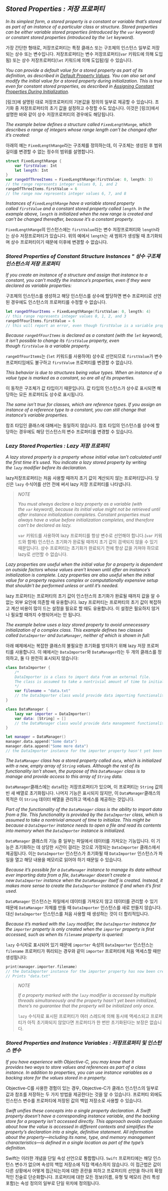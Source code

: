 ## *Stored Properties : 저장 프로퍼티*

*In its simplest form, a stored property is a constant or variable that’s stored as part of an instance of a particular class or structure. Stored properties can be either variable stored properties (introduced by the `var` keyword) or constant stored properties (introduced by the `let` keyword).*

가장 간단한 형태로, 저장프로퍼티는 특정 클래스 또는 구조체의 인스턴스 일부로 저장되는 상수 또는 변수입니다. 저장프로퍼티는 변수 저장프로퍼티(`var` 키워드에 의해 도입됨) 또는 상수 저장프로퍼티(`let` 키워드에 의해 도입됨)일 수 있습니다.

*You can provide a default value for a stored property as part of its definition, as described in [Default Property Values](https://docs.swift.org/swift-book/LanguageGuide/Initialization.html#ID206). You can also set and modify the initial value for a stored property during initialization. This is true even for constant stored properties, as described in [Assigning Constant Properties During Initialization](https://docs.swift.org/swift-book/LanguageGuide/Initialization.html#ID212).*

[링크]에 설명된 대로 저장프로퍼티의 기본값을 정의의 일부로 제공할 수 있습니다. 초기화 중 저장프로퍼티의 초기 값을 설정하고 수정할 수도 있습니다. 이것은 [링크]에서 설명한 바와 같이 상수 저장프로퍼티의 경우에도 해당됩니다.

*The example below defines a structure called `FixedLengthRange`, which describes a range of integers whose range length can’t be changed after it’s created:*

아래의 예는 `FixedLengthRange`라는 구조체를 정의하는데, 이 구조체는 생성된 후 범위 길이를 변경할 수 없는 정수의 범위를 설명합니다.

```swift
struct FixedLengthRange {
    var firstValue: Int
    let length: Int
}
var rangeOfThreeItems = FixedLengthRange(firstValue: 0, length: 3)
// the range represents integer values 0, 1, and 2
rangeOfThreeItems.firstValue = 6
// the range now represents integer values 6, 7, and 8
```

*Instances of `FixedLengthRange` have a variable stored property called `firstValue` and a constant stored property called `length`. In the example above, `length` is initialized when the new range is created and can’t be changed thereafter, because it’s a constant property.*

`FixedLengthRange`의 인스턴스에는 `firstValue`라는 변수 저장프로퍼티와 `length`라는 상수 저장프로퍼티가 있습니다. 위의 예에서 `length`는 새 범위가 생성될 때 초기화되며 상수 프로퍼티이기 때문에 이후에 변경할 수 없습니다.

### *Stored Properties of Constant Structure Instances " 상수 구조체 인스턴스의 저장 프로퍼티*

*If you create an instance of a structure and assign that instance to a constant, you can’t modify the instance’s properties, even if they were declared as variable properties:*

구조체의 인스턴스를 생성하고 해당 인스턴스를 상수에 할당하면 변수 프로퍼티로 선언된 경우에도 인스턴스의 프로퍼티를 수정할 수 없습니다.

```swift
let rangeOfFourItems = FixedLengthRange(firstValue: 0, length: 4)
// this range represents integer values 0, 1, 2, and 3
rangeOfFourItems.firstValue = 6
// this will report an error, even though firstValue is a variable property
```

*Because `rangeOfFourItems` is declared as a constant (with the `let` keyword), it isn’t possible to change its `firstValue` property, even though `firstValue` is a variable property.*

`rangeOfFourItems`는 (`let` 키워드를 사용하여) 상수로 선언되므로 `firstValue`가 변수 프로퍼티임에도 불구하고 `firstValue` 프로퍼티를 변경할 수 없습니다.

*This behavior is due to structures being value types. When an instance of a value type is marked as a constant, so are all of its properties.*

이 동작은 구조체가 값 타입이기 때문입니다. 값 타입의 인스턴스가 상수로 표시되면 해당하는 모든 프로퍼티도 상수로 표시됩니다.

*The same isn’t true for classes, which are reference types. If you assign an instance of a reference type to a constant, you can still change that instance’s variable properties.*

참조 타입인 클래스에 대해서는 동일하지 않습니다. 참조 타입의 인스턴스를 상수에 할당하는 경우에도 해당 인스턴스의 변수 프로퍼티를 변경할 수 있습니다.

### *Lazy Stored Properties : Lazy 저장 프로퍼티*

*A lazy stored property is a property whose initial value isn’t calculated until the first time it’s used. You indicate a lazy stored property by writing the `lazy` modifier before its declaration.*

lazy저장프로퍼티는 처음 사용할 때까지 초기 값이 계산되지 않는 프로퍼티입니다. 당신은 `lazy` 수식어를 선언 전에 써서 lazy 저장 프로퍼티를 나타냅니다.

> *NOTE*
> 
> *You must always declare a lazy property as a variable (with the `var` keyword), because its initial value might not be retrieved until after instance initialization completes. Constant properties must always have a value before initialization completes, and therefore can’t be declared as lazy.*
> 
> `var` 키워드를 사용하여 lazy 프로퍼티를 항상 변수로 선언해야 합니다.(`var` 키워드와 함께) 인스턴스 초기화가 완료될 때까지 초기 값이 검색되지 않을 수 있기 때문입니다. 상수 프로퍼티는 초기화가 완료되기 전에 항상 값을 가져야 하므로 lazy로 선언할 수 없습니다.

*Lazy properties are useful when the initial value for a property is dependent on outside factors whose values aren’t known until after an instance’s initialization is complete. Lazy properties are also useful when the initial value for a property requires complex or computationally expensive setup that shouldn’t be performed unless or until it’s needed.*

lazy 프로퍼티는 프로퍼티의 초기 값이 인스턴스의 초기화가 완료될 때까지 값을 알 수 없는 외부 요인에 의존할 때 유용합니다. lazy 프로퍼티는 프로퍼티의 초기 값이 복잡하고 계산 비용이 많이 드는 설정을 필요로 할 때도 유용합니다. 이 설정은 필요하지 않거나 필요할 때까지 수행되어서는 안 됩니다.

*The example below uses a lazy stored property to avoid unnecessary initialization of a complex class. This example defines two classes called `DataImporter` and `DataManager`, neither of which is shown in full:*

아래 예제에서는 복잡한 클래스의 불필요한 초기화를 방지하기 위해 lazy 저장 프로퍼티를 사용합니다. 이 예에서는 `DataImporter`와 `DataManager`라는 두 개의 클래스를 정의하고, 둘 다 완전히 표시되지 않습니다:

```swift
class DataImporter {
    /*
    DataImporter is a class to import data from an external file.
    The class is assumed to take a nontrivial amount of time to initialize.
    */
    var filename = "data.txt"
    // the DataImporter class would provide data importing functionality here
}

class DataManager {
    lazy var importer = DataImporter()
    var data: [String] = []
    // the DataManager class would provide data management functionality here
}

let manager = DataManager()
manager.data.append("Some data")
manager.data.append("Some more data")
// the DataImporter instance for the importer property hasn't yet been created
```

*The `DataManager` class has a stored property called `data`, which is initialized with a new, empty array of `String` values. Although the rest of its functionality isn’t shown, the purpose of this `DataManager` class is to manage and provide access to this array of `String` data.*

`DataManager`클래스에는 `data`라는 저장프로퍼티가 있으며, 이 프로퍼티는 `String` 값의 빈 새 배열로 초기화됩니다. 나머지 기능은 표시되지 않지만, 이 `DataManager`클래스의 목적은 이 `String` 데이터 배열을 관리하고 액세스를 제공하는 것입니다.

*Part of the functionality of the `DataManager` class is the ability to import data from a file. This functionality is provided by the `DataImporter` class, which is assumed to take a nontrivial amount of time to initialize. This might be because a `DataImporter` instance needs to open a file and read its contents into memory when the `DataImporter` instance is initialized.*

`DataManager` 클래스의 기능 중 일부는 파일에서 데이터를 가져오는 기능입니다. 이 기능은 초기화하는 데 상당한 시간이 걸리는 것으로 가정되는 `DataImporter` 클래스에서 제공됩니다. 이는 `DataImporter` 인스턴스가 초기화될 때 `DataImporter` 인스턴스가 파일을 열고 해당 내용을 메모리로 읽어야 하기 때문일 수 있습니다.

*Because it’s possible for a `DataManager` instance to manage its data without ever importing data from a file, `DataManager` doesn’t create a new `DataImporter` instance when the `DataManager` itself is created. Instead, it makes more sense to create the `DataImporter` instance if and when it’s first used.*

`DataManager` 인스턴스는 파일에서 데이터를 가져오지 않고 데이터를 관리할 수 있기 때문에 `DataManager` 자체를 만들 때 `DataImporter` 인스턴스를 새로 만들지 않습니다. 대신 `DataImporter` 인스턴스를 처음 사용할 때 생성하는 것이 더 합리적입니다.

*Because it’s marked with the `lazy` modifier, the `DataImporter` instance for the `importer` property is only created when the `importer` property is first accessed, such as when its `filename` property is queried:*

`lazy` 수식자로 표시되어 있기 때문에 `importer` 속성의 `DataImporter` 인스턴스는 `filename` 프로퍼티가 쿼리되는 경우와 같이 `importer` 프로퍼티에 처음 액세스할 때만 생성됩니다:

```swift
print(manager.importer.filename)
// the DataImporter instance for the importer property has now been created
// Prints "data.txt"
```

> *NOTE*
> 
> *If a property marked with the `lazy` modifier is accessed by multiple threads simultaneously and the property hasn’t yet been initialized, there’s no guarantee that the property will be initialized only once.*
> 
> `lazy` 수식자로 표시된 프로퍼티가 여러 스레드에 의해 동시에 액세스되고 프로퍼티가 아직 초기화되지 않았다면 프로퍼티가 한 번만 초기화된다는 보장은 없습니다.

### *Stored Properties and Instance Variables : 저장프로퍼티 및 인스턴스 변수*

*If you have experience with Objective-C, you may know that it provides two ways to store values and references as part of a class instance. In addition to properties, you can use instance variables as a backing store for the values stored in a property.*

Objective-C를 사용한 경험이 있는 경우, Objective-C가 클래스 인스턴스의 일부로 값과 참조를 저장하는 두 가지 방법을 제공한다는 것을 알 수 있습니다. 프로퍼티 외에도 인스턴스 변수를 프로퍼티에 저장된 값의 백업 저장소로 사용할 수 있습니다.

*Swift unifies these concepts into a single property declaration. A Swift property doesn’t have a corresponding instance variable, and the backing store for a property isn’t accessed directly. This approach avoids confusion about how the value is accessed in different contexts and simplifies the property’s declaration into a single, definitive statement. All information about the property—including its name, type, and memory management characteristics—is defined in a single location as part of the type’s definition.*

Swift는 이러한 개념을 단일 속성 선언으로 통합합니다. `Swift` 프로퍼티에는 해당 인스턴스 변수가 없으며 속성의 백업 저장소에 직접 액세스하지 않습니다. 이 접근법은 값이 다른 상황에서 어떻게 접근되는지에 대한 혼란을 피하고 프로퍼티의 선언을 하나의 확정적인 진술로 단순화합니다. 프로퍼티에 대한 모든 정보(이름, 유형 및 메모리 관리 특성 포함)는 속성 정의의 일부로 단일 위치에 정의됩니다.


